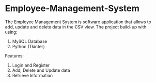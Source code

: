 # Employee-Management-System
The Employee Management System is software application that allows to add, update and delete data in the CSV view.
The project build-up with using:
1) MySQL Database
2) Python (Tkinter)

Features:
1) Login and Register 
2) Add, Delete and Update data
3) Retrieve Information 
